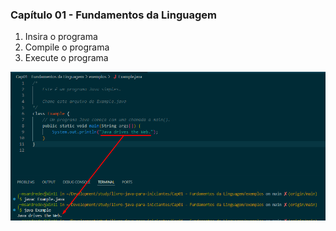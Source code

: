 ### Capítulo 01 - Fundamentos da Linguagem

1. Insira o programa
2. Compile o programa
3. Execute o programa

![alt text](img/image.png)